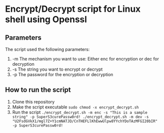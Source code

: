 # Encrypt/Decrypt script for Linux shell using Openssl
## Parameters
The script used the following parameters:
1. -m The mechanism you want to use: Either enc for encryption or dec for decryption
2. -s The string you want to encrypt or decrypt
3. -p The password for the encryption or decryption
## How to run the script
1. Clone this repository
2. Make the script executable
        ```
        sudo chmod -x encrypt_decrypt.sh
        ```
3. Run the script
        ```
        ./encrypt_decrypt.sh -m enc -s "This is a sample string" -p SuperS3curePassw0rd!
        ./encrypt_decrypt.sh -m dev -s "U2FsdGVkX1/mgl7Z+Y1cmNATJD/CnTHEFLlKhEwwUlpw8YYchYDoTAzMFGI20bIR" -p SuperS3curePassw0rd!
        ```